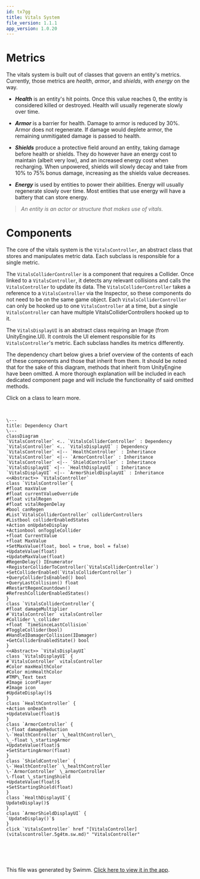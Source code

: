 ```yaml
---
id: tx7gg
title: Vitals System
file_version: 1.1.1
app_version: 1.0.20
---
```


# Metrics

The vitals system is built out of classes that govern an entity's metrics. Currently, those metrics are _health_, _armor_, and _shields_, with _energy_ on the way.

*   **_Health_** is an entity's hit points. Once this value reaches 0, the entity is considered killed or destroyed. Health will usually regenerate slowly over time.
    
*   **_Armor_** is a barrier for health. Damage to armor is reduced by 30%. Armor does not regenerate. If damage would deplete armor, the remaining unmitigated damage is passed to health.
    
*   **_Shields_** produce a protective field around an entity, taking damage before health or shields. They do however have an energy cost to maintain (albeit very low), and an increased energy cost when recharging. When unpowered, shields will slowly decay and take from 10% to 75% bonus damage, increasing as the shields value decreases.
    
*   **_Energy_** is used by entities to power their abilities. Energy will usually regenerate slowly over time. Most entities that use energy will have a battery that can store energy.
    

> _An entity is an actor or structure that makes use of vitals._

# Components

The core of the vitals system is the `VitalsController`<swm-token data-swm-token=":Assets/Scripts/Vitals/VitalsController.cs:9:7:7:`    public abstract class VitalsController : MonoBehaviour`"/>, an abstract class that stores and manipulates metric data. Each subclass is responsible for a single metric.

The `VitalsColliderController`<swm-token data-swm-token=":Assets/Scripts/Vitals/VitalsColliderController.cs:6:5:5:`    public class VitalsColliderController : MonoBehaviour`"/> is a component that requires a Collider. Once linked to a `VitalsController`<swm-token data-swm-token=":Assets/Scripts/Vitals/VitalsController.cs:9:7:7:`    public abstract class VitalsController : MonoBehaviour`"/>, it detects any relevant collisions and calls the `VitalsController`<swm-token data-swm-token=":Assets/Scripts/Vitals/VitalsController.cs:9:7:7:`    public abstract class VitalsController : MonoBehaviour`"/> to update its data. The `VitalsColliderController`<swm-token data-swm-token=":Assets/Scripts/Vitals/VitalsColliderController.cs:6:5:5:`    public class VitalsColliderController : MonoBehaviour`"/> takes a reference to a `VitalsController`<swm-token data-swm-token=":Assets/Scripts/Vitals/VitalsController.cs:9:7:7:`    public abstract class VitalsController : MonoBehaviour`"/> via the Inspector, so these components do not need to be on the same game object. Each `VitalsColliderController`<swm-token data-swm-token=":Assets/Scripts/Vitals/VitalsColliderController.cs:6:5:5:`    public class VitalsColliderController : MonoBehaviour`"/> can only be hooked up to one `VitalsController`<swm-token data-swm-token=":Assets/Scripts/Vitals/VitalsController.cs:9:7:7:`    public abstract class VitalsController : MonoBehaviour`"/> at a time, but a single `VitalsController`<swm-token data-swm-token=":Assets/Scripts/Vitals/VitalsController.cs:9:7:7:`    public abstract class VitalsController : MonoBehaviour`"/> can have multiple VitalsColliderControllers hooked up to it.

The `VitalsDisplayUI`<swm-token data-swm-token=":Assets/Scripts/Vitals/VitalsDisplayUI.cs:8:7:7:`	public abstract class VitalsDisplayUI : MonoBehaviour`"/> is an abstract class requiring an Image (from UnityEngine.UI). It controls the UI element responsible for its `VitalsController`<swm-token data-swm-token=":Assets/Scripts/Vitals/VitalsController.cs:9:7:7:`    public abstract class VitalsController : MonoBehaviour`"/>'s metric. Each subclass handles its metrics differently.

The dependency chart below gives a brief overview of the contents of each of these components and those that inherit from them. It should be noted that for the sake of this diagram, methods that inherit from UnityEngine have been omitted. A more thorough explanation will be included in each dedicated component page and will include the functionality of said omitted methods.

Click on a class to learn more.

<br/>

<!--MERMAID {width:100}-->
```mermaid
\---
title: Dependency Chart
\---
classDiagram
`VitalsController` <.. `VitalsColliderController` : Dependency
`VitalsController` <.. `VitalsDisplayUI` : Dependency
`VitalsController` <|-- `HealthController` : Inheritance
`VitalsController` <|-- `ArmorController` : Inheritance
`VitalsController` <|-- `ShieldController` : Inheritance
`VitalsDisplayUI` <|-- `HealthDisplayUI` : Inheritance
`VitalsDisplayUI` <|-- `ArmorShieldDisplayUI` : Inheritance
<<Abstract>> `VitalsController`
class `VitalsController`{
#float maxValue
#float currentValueOverride
#float vitalRegen
#float vitalRegenDelay
#bool canRegen
#List`VitalsColliderController` colliderControllers
#Listbool colliderEnabledStates
+Action onUpdateDisplay
+Actionbool onToggleCollider
+float CurrentValue
+float MaxValue
+SetMaxValue(float, bool = true, bool = false)
+UpdateValue(float)
+UpdateMaxValue(float)
#RegenDelay() IEnumerator
+RegisterColliderToController(`VitalsColliderController`)
+SetColliderEnabled(`VitalsColliderController`)
+QueryColliderIsEnabled() bool
+QueryLastCollision() float
#RestartRegenCountdown()
#RefreshColliderEnabledStates()
}
class `VitalsColliderController`{
#float damageMultiplier
#`VitalsController` vitalsController
#Collider \_collider
+float `TimeSinceLastCollision`
#ToggleCollider(bool)
#HandleIDamagerCollision(IDamager)
+GetColliderEnabledState() bool
}
<<Abstract>> `VitalsDisplayUI`
class `VitalsDisplayUI` {
#`VitalsController` vitalsController
#Color maxHealthColor
#Color minHealthColor
#TMP\_Text text
#Image iconPlayer
#Image icon
#UpdateDisplay()$
}
class `HealthController` {
+Action onDeath
+UpdateValue(float)$
}
class `ArmorController` {
\-float damageReduction
\-`HealthController` \_healthController\_
\_-float \_startingArmor
+UpdateValue(float)$
+SetStartingArmor(float)
}
class `ShieldController` {
\-`HealthController` \_healthController
\-`ArmorController` \_armorController
\-float \_startingShield
+UpdateValue(float)$
+SetStartingShield(float)
}
class `HealthDisplayUI`{
UpdateDisplay()$
}
class `ArmorShieldDisplayUI` {
`UpdateDisplay()`$
}
click `VitalsController` href "[VitalsController](vitalscontroller.5g4tm.sw.md)" "VitalsController"
```
<!--MCONTENT {content: "\\---<br/>\ntitle: Dependency Chart<br/>\n\\---<br/>\nclassDiagram<br/>\n`VitalsController`<swm-token data-swm-token=\":Assets/Scripts/Vitals/VitalsController.cs:9:7:7:`    public abstract class VitalsController : MonoBehaviour`\"/> <.. `VitalsColliderController`<swm-token data-swm-token=\":Assets/Scripts/Vitals/VitalsColliderController.cs:6:5:5:`    public class VitalsColliderController : MonoBehaviour`\"/> : Dependency<br/>\n`VitalsController`<swm-token data-swm-token=\":Assets/Scripts/Vitals/VitalsController.cs:9:7:7:`    public abstract class VitalsController : MonoBehaviour`\"/> <.. `VitalsDisplayUI`<swm-token data-swm-token=\":Assets/Scripts/Vitals/VitalsDisplayUI.cs:8:7:7:`\tpublic abstract class VitalsDisplayUI : MonoBehaviour`\"/> : Dependency<br/>\n`VitalsController`<swm-token data-swm-token=\":Assets/Scripts/Vitals/VitalsController.cs:9:7:7:`    public abstract class VitalsController : MonoBehaviour`\"/> <|-- `HealthController`<swm-token data-swm-token=\":Assets/Scripts/Vitals/HealthController.cs:5:5:5:`    public class HealthController : VitalsController`\"/> : Inheritance<br/>\n`VitalsController`<swm-token data-swm-token=\":Assets/Scripts/Vitals/VitalsController.cs:9:7:7:`    public abstract class VitalsController : MonoBehaviour`\"/> <|-- `ArmorController`<swm-token data-swm-token=\":Assets/Scripts/Vitals/ArmorController.cs:5:5:5:`    public class ArmorController : VitalsController`\"/> : Inheritance<br/>\n`VitalsController`<swm-token data-swm-token=\":Assets/Scripts/Vitals/VitalsController.cs:9:7:7:`    public abstract class VitalsController : MonoBehaviour`\"/> <|-- `ShieldController`<swm-token data-swm-token=\":Assets/Scripts/Vitals/ShieldController.cs:3:5:5:`    public class ShieldController : VitalsController`\"/> : Inheritance<br/>\n`VitalsDisplayUI`<swm-token data-swm-token=\":Assets/Scripts/Vitals/VitalsDisplayUI.cs:8:7:7:`\tpublic abstract class VitalsDisplayUI : MonoBehaviour`\"/> <|-- `HealthDisplayUI`<swm-token data-swm-token=\":Assets/Scripts/Vitals/HealthDisplayUI.cs:5:5:5:`    public class HealthDisplayUI : VitalsDisplayUI`\"/> : Inheritance<br/>\n`VitalsDisplayUI`<swm-token data-swm-token=\":Assets/Scripts/Vitals/VitalsDisplayUI.cs:8:7:7:`\tpublic abstract class VitalsDisplayUI : MonoBehaviour`\"/> <|-- `ArmorShieldDisplayUI`<swm-token data-swm-token=\":Assets/Scripts/Vitals/ArmorShieldDisplayUI.cs:3:5:5:`\tpublic class ArmorShieldDisplayUI : VitalsDisplayUI`\"/> : Inheritance<br/>\n<<Abstract>> `VitalsController`<swm-token data-swm-token=\":Assets/Scripts/Vitals/VitalsController.cs:9:7:7:`    public abstract class VitalsController : MonoBehaviour`\"/><br/>\nclass `VitalsController`<swm-token data-swm-token=\":Assets/Scripts/Vitals/VitalsController.cs:9:7:7:`    public abstract class VitalsController : MonoBehaviour`\"/>{<br/>\n#float maxValue<br/>\n#float currentValueOverride<br/>\n#float vitalRegen<br/>\n#float vitalRegenDelay<br/>\n#bool canRegen<br/>\n#List`VitalsColliderController`<swm-token data-swm-token=\":Assets/Scripts/Vitals/VitalsColliderController.cs:6:5:5:`    public class VitalsColliderController : MonoBehaviour`\"/> colliderControllers<br/>\n#Listbool colliderEnabledStates<br/>\n+Action onUpdateDisplay<br/>\n+Actionbool onToggleCollider<br/>\n+float CurrentValue<br/>\n+float MaxValue<br/>\n+SetMaxValue(float, bool = true, bool = false)<br/>\n+UpdateValue(float)<br/>\n+UpdateMaxValue(float)<br/>\n#RegenDelay() IEnumerator<br/>\n+RegisterColliderToController(`VitalsColliderController`<swm-token data-swm-token=\":Assets/Scripts/Vitals/VitalsColliderController.cs:6:5:5:`    public class VitalsColliderController : MonoBehaviour`\"/>)<br/>\n+SetColliderEnabled(`VitalsColliderController`<swm-token data-swm-token=\":Assets/Scripts/Vitals/VitalsColliderController.cs:6:5:5:`    public class VitalsColliderController : MonoBehaviour`\"/>)<br/>\n+QueryColliderIsEnabled() bool<br/>\n+QueryLastCollision() float<br/>\n#RestartRegenCountdown()<br/>\n#RefreshColliderEnabledStates()<br/>\n}<br/>\nclass `VitalsColliderController`<swm-token data-swm-token=\":Assets/Scripts/Vitals/VitalsColliderController.cs:6:5:5:`    public class VitalsColliderController : MonoBehaviour`\"/>{<br/>\n#float damageMultiplier<br/>\n#`VitalsController`<swm-token data-swm-token=\":Assets/Scripts/Vitals/VitalsController.cs:9:7:7:`    public abstract class VitalsController : MonoBehaviour`\"/> vitalsController<br/>\n#Collider \\_collider<br/>\n+float `TimeSinceLastCollision`<swm-token data-swm-token=\":Assets/Scripts/Vitals/VitalsColliderController.cs:13:5:5:`        public float TimeSinceLastCollision { get; private set; }`\"/><br/>\n#ToggleCollider(bool)<br/>\n#HandleIDamagerCollision(IDamager)<br/>\n+GetColliderEnabledState() bool<br/>\n}<br/>\n<<Abstract>> `VitalsDisplayUI`<swm-token data-swm-token=\":Assets/Scripts/Vitals/VitalsDisplayUI.cs:8:7:7:`\tpublic abstract class VitalsDisplayUI : MonoBehaviour`\"/><br/>\nclass `VitalsDisplayUI`<swm-token data-swm-token=\":Assets/Scripts/Vitals/VitalsDisplayUI.cs:8:7:7:`\tpublic abstract class VitalsDisplayUI : MonoBehaviour`\"/> {<br/>\n#`VitalsController`<swm-token data-swm-token=\":Assets/Scripts/Vitals/VitalsController.cs:9:7:7:`    public abstract class VitalsController : MonoBehaviour`\"/> vitalsController<br/>\n#Color maxHealthColor<br/>\n#Color minHealthColor<br/>\n#TMP\\_Text text<br/>\n#Image iconPlayer<br/>\n#Image icon<br/>\n#UpdateDisplay()$<br/>\n}<br/>\nclass `HealthController`<swm-token data-swm-token=\":Assets/Scripts/Vitals/HealthController.cs:5:5:5:`    public class HealthController : VitalsController`\"/> {<br/>\n+Action onDeath<br/>\n+UpdateValue(float)$<br/>\n}<br/>\nclass `ArmorController`<swm-token data-swm-token=\":Assets/Scripts/Vitals/ArmorController.cs:5:5:5:`    public class ArmorController : VitalsController`\"/> {<br/>\n\\-float damageReduction<br/>\n\\-`HealthController`<swm-token data-swm-token=\":Assets/Scripts/Vitals/HealthController.cs:5:5:5:`    public class HealthController : VitalsController`\"/> \\_healthController\\_<br/>\n\\_-float \\_startingArmor<br/>\n+UpdateValue(float)$<br/>\n+SetStartingArmor(float)<br/>\n}<br/>\nclass `ShieldController`<swm-token data-swm-token=\":Assets/Scripts/Vitals/ShieldController.cs:3:5:5:`    public class ShieldController : VitalsController`\"/> {<br/>\n\\-`HealthController`<swm-token data-swm-token=\":Assets/Scripts/Vitals/HealthController.cs:5:5:5:`    public class HealthController : VitalsController`\"/> \\_healthController<br/>\n\\-`ArmorController`<swm-token data-swm-token=\":Assets/Scripts/Vitals/ArmorController.cs:5:5:5:`    public class ArmorController : VitalsController`\"/> \\_armorController<br/>\n\\-float \\_startingShield<br/>\n+UpdateValue(float)$<br/>\n+SetStartingShield(float)<br/>\n}<br/>\nclass `HealthDisplayUI`<swm-token data-swm-token=\":Assets/Scripts/Vitals/HealthDisplayUI.cs:5:5:5:`    public class HealthDisplayUI : VitalsDisplayUI`\"/>{<br/>\nUpdateDisplay()$<br/>\n}<br/>\nclass `ArmorShieldDisplayUI`<swm-token data-swm-token=\":Assets/Scripts/Vitals/ArmorShieldDisplayUI.cs:3:5:5:`\tpublic class ArmorShieldDisplayUI : VitalsDisplayUI`\"/> {<br/>\n`UpdateDisplay()`<swm-token data-swm-token=\":Assets/Scripts/Vitals/ArmorShieldDisplayUI.cs:5:7:9:`\t\tprotected override void UpdateDisplay()`\"/>$<br/>\n}<br/>\nclick `VitalsController`<swm-token data-swm-token=\":Assets/Scripts/Vitals/VitalsController.cs:9:7:7:`    public abstract class VitalsController : MonoBehaviour`\"/> href \"[VitalsController](vitalscontroller.5g4tm.sw.md)\" \"VitalsController\""} --->

<br/>

<br/>

<br/>

This file was generated by Swimm. [Click here to view it in the app](https://app.swimm.io/repos/Z2l0aHViJTNBJTNBQ2hyb21ldHJ5JTNBJTNBcGlkaWU=/docs/tx7gg).

